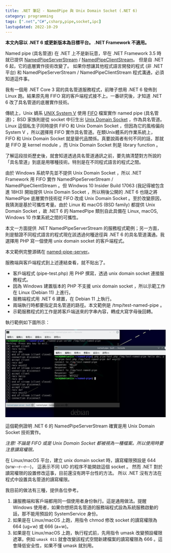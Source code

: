 ```yaml
---
title: .NET 筆記 - NamedPipe 與 Unix Domain Socket (.NET 6)
category: programming
tags: [".net","C#",csharp,pipe,socket,ipc]
lastupdated: 2022-10-29
---
```


**本文內容以 .NET 6 或更新版本為目標平台。 .NET Framework 不適用。**

Named pipe (具名管道) 在 .NET 上不是新玩意，早在 .NET Framework 3.5 時就已提供 [NamedPipeServerStream](https://learn.microsoft.com/zh-tw/dotnet/api/system.io.pipes.namedpipeserverstream) / [NamedPipeClientStream](https://learn.microsoft.com/zh-tw/dotnet/api/system.io.pipes.namedpipeclientstream)。
但是自 .NET 6 起，它的底層實作技術改變了。
如果你想讓其他程式語言開發的程式 (非 .NET 平台) 和 NamedPipeServerStream / NamedPipeClientStream 程式溝通，必須知道這件事。

我有一個用 .NET Core 3 寫的具名管道服務程式，前陣子想用 .NET 6 發佈到 Linux 跑。結果原先用 FIFO 寫的客戶端程式接不上。一番研究後，才知道 .NET 6 改了具名管道的底層實作技術。

<!--more-->

傳統上，Unix 嫡系 [UNIX System V](https://zh.wikipedia.org/wiki/UNIX_System_V) 使用 [FIFO](https://man7.org/linux/man-pages/man7/fifo.7.html) 檔案實作 named pipe (具名管道)；
BSD 家族則是從 socket 中衍生出 [Unix Domain Socket](https://en.wikipedia.org/wiki/Unix_domain_socket) ，作為具名管道。Linux 這個私生子同時提供 FIFO 和 Unix Domain Socket ，但因為它的風格偏向 System V ，所以選擇用 FIFO 實作具名管道。在類Unix體系的作業系統上， FIFO 和 Unix Domain Socket 就是替代品關係。真要說兩者有何不同的話，那就是 FIFO 是 kernel module ，而 Unix Domain Socket 則是 library function 。

了解這段技術歷史後，就會知道透過具名管道通訊之前，要先搞清楚對方所說的「具名管道」到底是用哪種技術。特別是在不同程式語言的程式之間。

由於 Windows 系統早先並不提供 Unix Domain Socket ，所以 .NET Framework 用 FIFO 實作 NamedPipeServerStream / NamedPipeClientStream 。但 Windwos 10 Insider Build 17063 (我記得被包含進 18H3) 開始提供 Unix Domain Socket ，所以稍後公開的 .NET 6 也隨之將 NamedPipe 底層實作技術從 FIFO 改成 Unix Domain Socket 。至於改變原因，我猜測是基於可攜性考量。由於 Linux 和 macOS (BSD family) 都提供 Unix Domain Socket ，故 .NET 6 的 NamedPipe 類別自此具備在 Linux, macOS, Windows 10 作業系統之間的可攜性。

本文一方面提供 .NET NamedPipeServerStream 的服務程式範例；另一方面，則是驗證不同程式語言的程式現在該透過何種途徑與 .NET 6 的具名管道溝通。我選擇用 PHP 寫一個使用 unix domain socket 的客戶端程式。

本文範例完整源碼在 [named-pipe-server](https://github.com/shirock/rocksources/tree/master/dotnet-core-example/named-pipe-server)。

服務端與客戶端程式到上述連結查看，就不貼出了。

* 客戶端程式 (pipe-test.php) 用 PHP 撰寫，透過 unix domain socket 連接服務程式。
* 因為 Windows 建置版本的 PHP 不支援 unix domain socket ，所以示範工作在 Linux (Debian 11) 上進行。
* 服務端程式用 .NET 6 建置，在 Debian 11 上執行。
* 兩端執行時都要指定具名管道的路徑。本文範例是 /tmp/test-named-pipe 。
* 示範服務程式的工作是將客戶端送來的字串內容，轉成大寫字母後回轉。

執行範例如下圖所示：

![具名管道服務端與客戶端通訊範例圖](https://github.com/shirock/rocksources/raw/master/dotnet-core-example/named-pipe-server/snapshot.png)

這個範例證明 .NET 6 的 NamedPipeServerStream 確實是用 Unix Domain Socket 技術實作。

*注意! 不論是 FIFO 或是 Unix Domain Socket 都被視為一種檔案。所以使用時要注意讀寫權限。*

在 Linux/macOS 平台，建立 unix domain socket 時，讀寫權限預設是 644 (srw--r--r--)，
這表示不同 UID 的程序不能開啟這個 socket 。
然而 .NET 對於讀寫權限的設置修改這事，目前還沒有跨平台性的方法。
所以 .NET 沒有方法在程式中設置具名管道的讀寫權限。

我目前的做法有三種，提供各位參考。

1. 讓服務端和客戶端都用同一個使用者身份執行。這是通用做法。提醒 Windows 使用者，如果你想把具名管道的服務端程式設為系統服務啟動的話，那不能用預設的 SystemService 身份。
2. 如果是在 Linux/macOS 上跑，用指令 chmod 修改 socket 的讀寫權限為 664 (ug+w) 或 666 (a+w)。
3. 如果是在 Linux/macOS 上跑，執行程式前，先用指令 umask 改變預設權限遮罩。例如 `umask 011` 就會改變該程式空間新建檔案的讀寫權限為 666 。這會降低安全性，如果不懂 umask 就別用。
